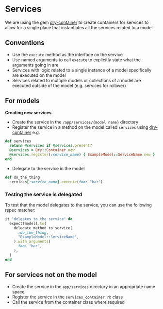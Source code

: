 # Services

We are using the gem [dry-container][dry-container] to create containers for services to allow for
a single place that instantiates all the services related to a model

## Conventions

- Use the `execute` method as the interface on the service
- Use named arguments to call `execute` to explicitly state what the arguments going in are
- Services with logic related to a single instance of a model specifically are executed on the model
- Services related to multiple models or collections of a model are executed outside of the model (e.g. 
services for rollover)

## For models

**Creating new services**

- Create the service in the `/app/services/{model name}` directory
- Register the service in a method on the model called `services` using [dry-container][dry-container] e.g.

```ruby
def services
  return @services if @services.present?
  @services = Dry::Container.new
  @services.register(:service_name) { ExampleModel::ServiceName.new }
end
```

- Delegate to the service in the model

```ruby
def do_the_thing
  services[:service_name].execute(foo: "bar")
```

### Testing the service is delegated

To test that the model delegates to the service, you can use the following rspec matcher:

```ruby
it "delgates to the service" do
  expect(model).to(
    delegate_method_to_service(
      :do_the_thing,
      "ExampleModel::ServiceName",
    ).with_arguments(
      foo: "bar",
    ),
  )
end
```

## For services not on the model

- Create the service in the `app/services` directory in an appropriate name space
- Register the service in the `services_container.rb` class
- Call the service from the container class where required

[dry-container]: https://dry-rb.org/gems/dry-container/0.8/
